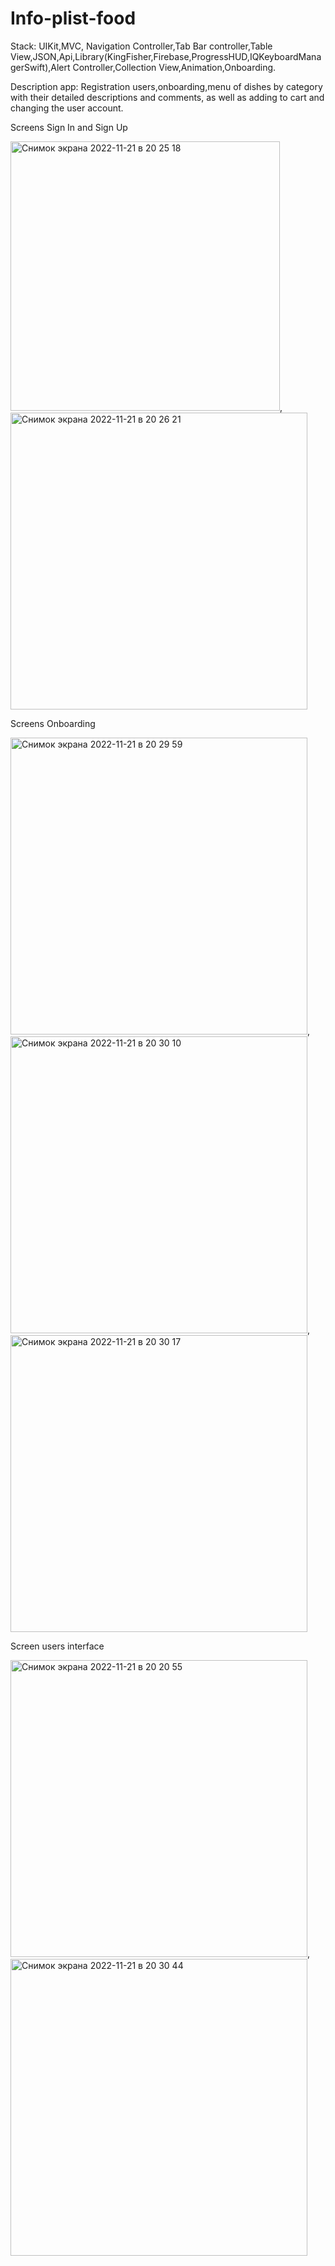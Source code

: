 # Info-plist-food
Stack: UIKit,MVC, Navigation Controller,Tab Bar controller,Table View,JSON,Api,Library(KingFisher,Firebase,ProgressHUD,IQKeyboardManagerSwift),Alert Controller,Collection View,Animation,Onboarding.

Description app: Registration users,onboarding,menu of dishes by category with their detailed descriptions and comments, as well as adding to cart and changing the user account.

Screens Sign In and Sign Up

<img width="431" alt="Снимок экрана 2022-11-21 в 20 25 18" src="https://user-images.githubusercontent.com/109229621/203122120-ff581606-9585-4462-aee1-123d0d0a2d67.png">,<img width="475" alt="Снимок экрана 2022-11-21 в 20 26 21" src="https://user-images.githubusercontent.com/109229621/203122199-4b8667d4-fe73-4376-b518-d1d2e076e25a.png">


Screens Onboarding

<img width="475" alt="Снимок экрана 2022-11-21 в 20 29 59" src="https://user-images.githubusercontent.com/109229621/203133271-8b858601-753d-45f2-b78c-14c33fca5bf5.png">,<img width="475" alt="Снимок экрана 2022-11-21 в 20 30 10" src="https://user-images.githubusercontent.com/109229621/203133350-c8b0c5af-abcf-453a-9f5b-114b4af9c63a.png">,<img width="475" alt="Снимок экрана 2022-11-21 в 20 30 17" src="https://user-images.githubusercontent.com/109229621/203133408-c94417e6-2338-4381-94a8-05479f2cad3c.png">


Screen users interface

<img width="475" alt="Снимок экрана 2022-11-21 в 20 20 55" src="https://user-images.githubusercontent.com/109229621/203120041-329095c8-3c6e-492e-85da-996084d71409.png">,
<img width="475" alt="Снимок экрана 2022-11-21 в 20 30 44" src="https://user-images.githubusercontent.com/109229621/203133144-b83642a6-aa89-4b17-a7a8-9536250cb1bc.png">




